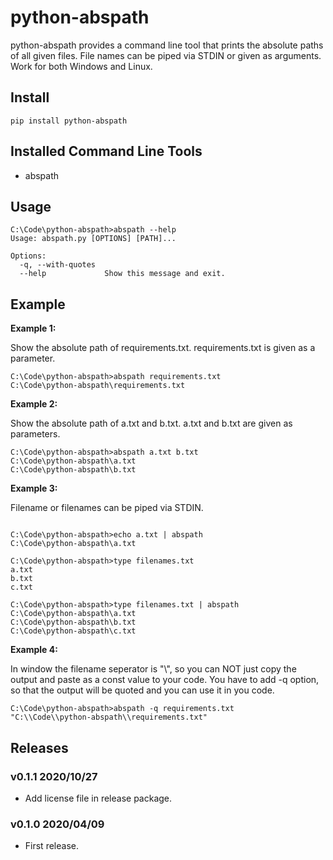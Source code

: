 # python-abspath

python-abspath provides a command line tool that prints the absolute paths of all given files. File names can be piped via STDIN or given as arguments. Work for both Windows and Linux.

## Install

```shell
pip install python-abspath
```

## Installed Command Line Tools

- abspath

## Usage

```shell
C:\Code\python-abspath>abspath --help
Usage: abspath.py [OPTIONS] [PATH]...

Options:
  -q, --with-quotes
  --help             Show this message and exit.
```

## Example

**Example 1:** 

Show the absolute path of requirements.txt. requirements.txt is given as a parameter.

```shell
C:\Code\python-abspath>abspath requirements.txt
C:\Code\python-abspath\requirements.txt
```

**Example 2:**

Show the absolute path of a.txt and b.txt. a.txt and b.txt are given as parameters.

```shell
C:\Code\python-abspath>abspath a.txt b.txt
C:\Code\python-abspath\a.txt
C:\Code\python-abspath\b.txt
```

**Example 3:**

Filename or filenames can be piped via STDIN.

```shell

C:\Code\python-abspath>echo a.txt | abspath
C:\Code\python-abspath\a.txt

C:\Code\python-abspath>type filenames.txt
a.txt
b.txt
c.txt

C:\Code\python-abspath>type filenames.txt | abspath
C:\Code\python-abspath\a.txt
C:\Code\python-abspath\b.txt
C:\Code\python-abspath\c.txt
```

**Example 4:** 

In window the filename seperator is "\\", so you can NOT just copy the output and paste as a const value to your code. You have to add -q option, so that the output will be quoted and you can use it in you code.

```shell
C:\Code\python-abspath>abspath -q requirements.txt
"C:\\Code\\python-abspath\\requirements.txt"
```

## Releases

### v0.1.1 2020/10/27

- Add license file in release package.

### v0.1.0 2020/04/09

- First release.